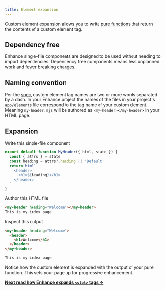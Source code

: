 ```yaml
---
title: Element expansion
---
```


Custom element expansion allows you to write [pure functions](https://en.wikipedia.org/wiki/Pure_function) that return the contents of a custom element tag.

## Dependency free

Enhance single-file components are designed to be used without needing to import dependencies. Dependency free components means less unplanned work and fewer breaking changes.

## Naming convention

Per the [spec](https://html.spec.whatwg.org/multipage/custom-elements.html#prod-potentialcustomelementname), custom element tag names are two or more words separated by a dash.
In your Enhance project the names of the files in your project's `app/elements` file correspond to the tag name of your custom element. Meaning `my-header.mjs` will be authored as `<my-header></my-header>` in your HTML page.

## Expansion

Write this single-file component

```javascript
export default function MyHeader({ html, state }) {
  const { attrs } = state
  const heading = attrs?.heading || 'Default'
  return html`
    <header>
      <h1>${heading}</h1>
    </header>
  `
}
```

Author this HTML file

```html
<my-header heading="Welcome"></my-header>
This is my index page
```

Inspect this output

```html
<my-header heading="Welcome">
  <header>
    <h1>Welcome</h1>
  </header>
</my-header>

This is my index page
```

Notice how the custom element is expanded with the output of your pure function. This sets your page up for progressive enhancement.

<doc-callout level="none" mark="🎰">

**[Next read how Enhance expands `<slot>` tags →](/docs/learn/concepts/html/slots)**

</doc-callout>
